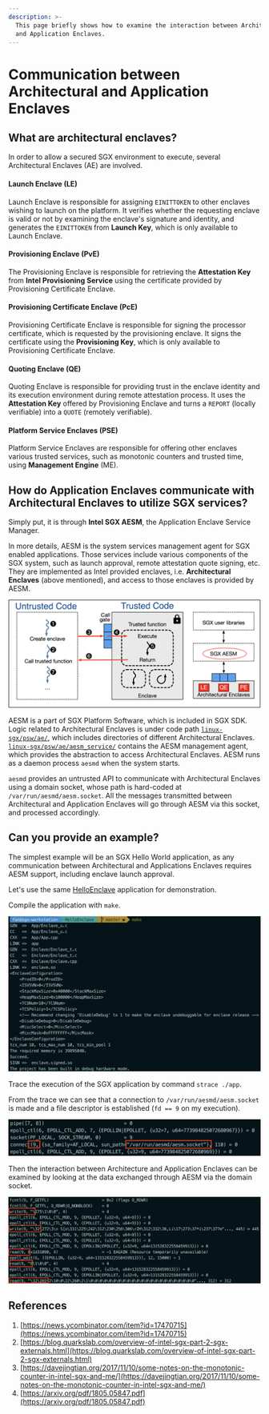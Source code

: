 ```yaml
---
description: >-
  This page briefly shows how to examine the interaction between Architectural
  and Application Enclaves.
---
```


# Communication between Architectural and Application Enclaves

## What are architectural enclaves?

In order to allow a secured SGX environment to execute, several Architectural Enclaves \(AE\) are involved.

#### Launch Enclave \(LE\)

Launch Enclave is responsible for assigning `EINITTOKEN` to other enclaves wishing to launch on the platform. It verifies whether the requesting enclave is valid or not by examining the enclave's signature and identity, and generates the `EINITTOKEN` from **Launch Key**, which is only available to Launch Enclave.

#### Provisioning Enclave \(PvE\)

The Provisioning Enclave is responsible for retrieving the **Attestation Key** from **Intel Provisioning Service** using the certificate provided by Provisioning Certificate Enclave. 

#### Provisioning Certificate Enclave \(PcE\)

Provisioning Certificate Enclave is responsible for signing the processor certificate, which is requested by the provisioning enclave. It signs the certificate using the **Provisioning Key**, which is only available to Provisioning Certificate Enclave.

#### Quoting Enclave \(QE\)

Quoting Enclave is responsible for providing trust in the enclave identity and its execution environment during remote attestation process. It uses the **Attestation Key** offered by Provisioning Enclave and turns a `REPORT` \(locally verifiable\) into a `QUOTE` \(remotely verifiable\).

#### Platform Service Enclaves \(PSE\)

Platform Service Enclaves are responsible for offering other enclaves various trusted services, such as monotonic counters and trusted time, using **Management Engine** \(ME\).

## How do Application Enclaves communicate with Architectural Enclaves to utilize SGX services?

Simply put, it is through **Intel SGX AESM**, the Application Enclave Service Manager.

In more details, AESM is the system services management agent for SGX enabled applications. Those services include various components of the SGX system, such as launch approval, remote attestation quote signing, etc. They are implemented as Intel provided enclaves, i.e. **Architectural Enclaves** \(above mentioned\), and access to those enclaves is provided by AESM.

![Position of AESM](../../.gitbook/assets/aesm_position.png)

AESM is a part of SGX Platform Software, which is included in SGX SDK. Logic related to Architectural Enclaves is under code path [`linux-sgx/psw/ae/`](https://github.com/intel/linux-sgx/tree/master/psw/ae), which includes directories of different Architectural Enclaves. [`linux-sgx/psw/ae/aesm_service/`](https://github.com/intel/linux-sgx/tree/master/psw/ae/aesm_service) contains the AESM management agent, which provides the abstraction to access Architectural Enclaves. AESM runs as a daemon process `aesmd` when the system starts.

`aesmd` provides an untrusted API to communicate with Architectural Enclaves using a domain socket, whose path is hard-coded at  `/var/run/aesmd/aesm.socket`. All the messages transmitted between Architectural and Application Enclaves will go through AESM via this socket, and processed accordingly.

## Can you provide an example?

The simplest example will be an SGX Hello World application, as any communication between Architectural and Applications Enclaves requires AESM support, including enclave launch approval.

Let's use the same [HelloEnclave](https://github.com/sangfansh/SGX101_sample_code) application for demonstration. 

Compile the application with `make`.

![](../../.gitbook/assets/helloenclave.png)

Trace the execution of the SGX application by command `strace ./app`.

From the trace we can see that a connection to `/var/run/aesmd/aesm.socket` is made and a file descriptor is established \(`fd == 9` on my execution\).

![](../../.gitbook/assets/aesm.socket.png)

Then the interaction between Architecture and Application Enclaves can be examined by looking at the data exchanged through AESM via the domain socket.

![](../../.gitbook/assets/aesm.png)

## References

1. [https://news.ycombinator.com/item?id=17470715](https://news.ycombinator.com/item?id=17470715)
2. [https://blog.quarkslab.com/overview-of-intel-sgx-part-2-sgx-externals.html](https://blog.quarkslab.com/overview-of-intel-sgx-part-2-sgx-externals.html)
3. [https://davejingtian.org/2017/11/10/some-notes-on-the-monotonic-counter-in-intel-sgx-and-me/](https://davejingtian.org/2017/11/10/some-notes-on-the-monotonic-counter-in-intel-sgx-and-me/)
4. [https://arxiv.org/pdf/1805.05847.pdf](https://arxiv.org/pdf/1805.05847.pdf)




